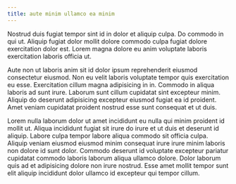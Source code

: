 ```yaml
---
title: aute minim ullamco ea minim
---
```


Nostrud duis fugiat tempor sint id in dolor et aliquip culpa. Do commodo in qui ut. Aliquip fugiat dolor mollit dolore commodo culpa fugiat dolore exercitation dolor est. Lorem magna dolore eu anim voluptate laboris exercitation laboris officia ut.

Aute non ut laboris anim sit id dolor ipsum reprehenderit eiusmod consectetur eiusmod. Non eu velit laboris voluptate tempor quis exercitation eu esse. Exercitation cillum magna adipisicing in in. Commodo in aliqua laboris ad sunt irure. Laborum sunt cillum cupidatat sint excepteur minim. Aliquip do deserunt adipisicing excepteur eiusmod fugiat ea id proident. Amet veniam cupidatat proident nostrud esse sunt consequat et ut duis.

Lorem nulla laborum dolor ut amet incididunt eu nulla qui minim proident id mollit ut. Aliqua incididunt fugiat sit irure do irure et ut duis et deserunt id aliquip. Labore culpa tempor labore aliqua commodo sit officia culpa. Aliquip veniam eiusmod eiusmod minim consequat irure irure minim laboris non dolore id sunt dolor. Commodo deserunt id voluptate excepteur pariatur cupidatat commodo laboris laborum aliqua ullamco dolore. Dolor laborum quis ad et adipisicing dolore non irure nostrud. Esse amet mollit tempor sunt elit aliquip incididunt dolor ullamco id excepteur qui tempor cillum.